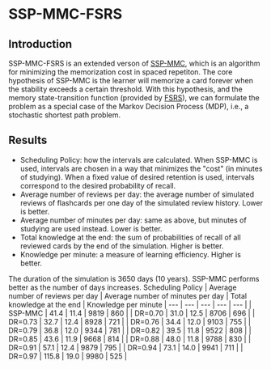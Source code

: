 # SSP-MMC-FSRS

## Introduction

SSP-MMC-FSRS is an extended verson of [SSP-MMC](https://github.com/maimemo/SSP-MMC), which is an algorithm for minimizing the memorization cost in spaced repetiton. The core hypothesis of SSP-MMC is the learner will memorize a card forever when the stability exceeds a certain threshold. With this hypothesis, and the memory state-transition function (provided by [FSRS](https://github.com/open-spaced-repetition/fsrs4anki/wiki/The-Algorithm)), we can formulate the problem as a special case of the Markov Decision Process (MDP), i.e., a stochastic shortest path problem.


## Results

- Scheduling Policy: how the intervals are calculated. When SSP-MMC is used, intervals are chosen in a way that minimizes the "cost" (in minutes of studying). When a fixed value of desired retention is used, intervals correspond to the desired probability of recall.
- Average number of reviews per day: the average number of simulated reviews of flashcards per one day of the simulated review history. Lower is better.
- Average number of minutes per day: same as above, but minutes of studying are used instead. Lower is better.
- Total knowledge at the end: the sum of probabilities of recall of all reviewed cards by the end of the simulation. Higher is better.
- Knowledge per minute: a measure of learning efficiency. Higher is better.

The duration of the simulation is 3650 days (10 years). SSP-MMC performs better as the number of days increases.
Scheduling Policy | Average number of reviews per day | Average number of minutes per day | Total knowledge at the end | Knowledge per minute
| --- | --- | --- | --- | --- |
| SSP-MMC | 41.4 | 11.4 | 9819 | 860 |
| DR=0.70 | 31.0 | 12.5 | 8706 | 696 |
| DR=0.73 | 32.7 | 12.4 | 8928 | 721 |
| DR=0.76 | 34.4 | 12.0 | 9103 | 755 |
| DR=0.79 | 36.8 | 12.0 | 9344 | 781 |
| DR=0.82 | 39.5 | 11.8 | 9522 | 808 |
| DR=0.85 | 43.6 | 11.9 | 9668 | 814 |
| DR=0.88 | 48.0 | 11.8 | 9788 | 830 |
| DR=0.91 | 57.1 | 12.4 | 9879 | 795 |
| DR=0.94 | 73.1 | 14.0 | 9941 | 711 |
| DR=0.97 | 115.8 | 19.0 | 9980 | 525 |
